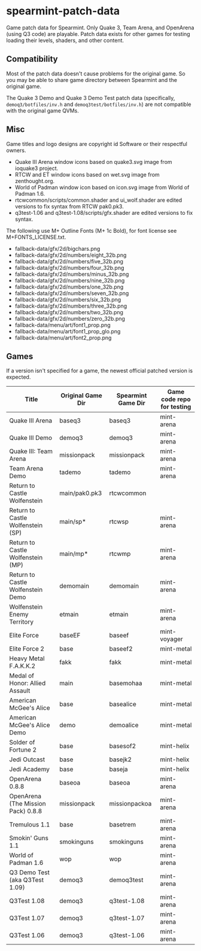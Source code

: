 spearmint-patch-data
====================

Game patch data for Spearmint. Only Quake 3, Team Arena, and OpenArena (using Q3 code) are playable. Patch data exists for other games for testing loading their levels, shaders, and other content.

## Compatibility
Most of the patch data doesn't cause problems for the original game. So you may be able to share game directory between Spearmint and the original game.

The Quake 3 Demo and Quake 3 Demo Test patch data (specifically, `demoq3/botfiles/inv.h` and `demoq3test/botfiles/inv.h`) are not compatible with the original game QVMs.

## Misc
Game titles and logo designs are copyright id Software or their respectful owners.

  * Quake III Arena window icons based on quake3.svg image from ioquake3 project.
  * RTCW and ET window icons based on wet.svg image from zenthought.org.
  * World of Padman window icon based on icon.svg image from World of Padman 1.6.
  * rtcwcommon/scripts/common.shader and ui_wolf.shader are edited versions to fix syntax from RTCW pak0.pk3.
  * q3test-1.06 and q3test-1.08/scripts/gfx.shader are edited versions to fix syntax.

The following use M+ Outline Fonts (M+ 1c Bold), for font license see M+FONTS_LICENSE.txt.

  * fallback-data/gfx/2d/bigchars.png
  * fallback-data/gfx/2d/numbers/eight_32b.png
  * fallback-data/gfx/2d/numbers/five_32b.png
  * fallback-data/gfx/2d/numbers/four_32b.png
  * fallback-data/gfx/2d/numbers/minus_32b.png
  * fallback-data/gfx/2d/numbers/nine_32b.png
  * fallback-data/gfx/2d/numbers/one_32b.png
  * fallback-data/gfx/2d/numbers/seven_32b.png
  * fallback-data/gfx/2d/numbers/six_32b.png
  * fallback-data/gfx/2d/numbers/three_32b.png
  * fallback-data/gfx/2d/numbers/two_32b.png
  * fallback-data/gfx/2d/numbers/zero_32b.png
  * fallback-data/menu/art/font1_prop.png
  * fallback-data/menu/art/font1_prop_glo.png
  * fallback-data/menu/art/font2_prop.png

## Games
If a version isn't specified for a game, the newest official patched version is expected.

| Title                             | Original Game Dir | Spearmint Game Dir | Game code repo for testing |
| --------------------------------- | ----------------- | ------------------ | ---------- |
| Quake III Arena                   | baseq3            | baseq3             | mint-arena |
| Quake III Demo                    | demoq3            | demoq3             | mint-arena |
| Quake III: Team Arena             | missionpack       | missionpack        | mint-arena |
| Team Arena Demo                   | tademo            | tademo             | mint-arena |
| Return to Castle Wolfenstein      | main/pak0.pk3     | rtcwcommon         |            |
| Return to Castle Wolfenstein (SP) | main/sp*          | rtcwsp             | mint-arena |
| Return to Castle Wolfenstein (MP) | main/mp*          | rtcwmp             | mint-arena |
| Return to Castle Wolfenstein Demo | demomain          | demomain           | mint-arena |
| Wolfenstein Enemy Territory       | etmain            | etmain             | mint-arena |
| Elite Force                       | baseEF            | baseef             | mint-voyager |
| Elite Force 2                     | base              | baseef2            | mint-metal |
| Heavy Metal F.A.K.K.2             | fakk              | fakk               | mint-metal |
| Medal of Honor: Allied Assault    | main              | basemohaa          | mint-metal |
| American McGee's Alice            | base              | basealice          | mint-metal |
| American McGee's Alice Demo       | demo              | demoalice          | mint-metal |
| Solder of Fortune 2               | base              | basesof2           | mint-helix |
| Jedi Outcast                      | base              | basejk2            | mint-helix |
| Jedi Academy                      | base              | baseja             | mint-helix |
| OpenArena 0.8.8                   | baseoa            | baseoa             | mint-arena |
| OpenArena (The Mission Pack) 0.8.8| missionpack       | missionpackoa      | mint-arena |
| Tremulous 1.1                     | base              | basetrem           | mint-arena |
| Smokin' Guns 1.1                  | smokinguns        | smokinguns         | mint-arena |
| World of Padman 1.6               | wop               | wop                | mint-arena |
| Q3 Demo Test (aka Q3Test 1.09)    | demoq3            | demoq3test         | mint-arena |
| Q3Test 1.08                       | demoq3            | q3test-1.08        | mint-arena |
| Q3Test 1.07                       | demoq3            | q3test-1.07        | mint-arena |
| Q3Test 1.06                       | demoq3            | q3test-1.06        | mint-arena |

